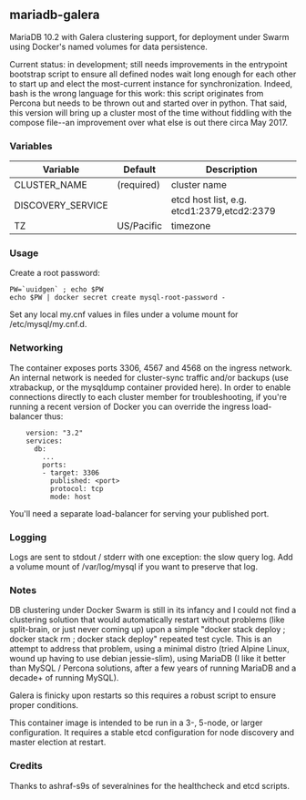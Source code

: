 ## mariadb-galera

MariaDB 10.2 with Galera clustering support, for deployment under Swarm
using Docker's named volumes for data persistence.

Current status: in development; still needs improvements in the
entrypoint bootstrap script to ensure all defined nodes wait long
enough for each other to start up and elect the most-current instance
for synchronization.  Indeed, bash is the wrong language for this
work: this script originates from Percona but needs to be thrown out
and started over in python. That said, this version will bring up a
cluster most of the time without fiddling with the compose file--an
improvement over what else is out there circa May 2017.

### Variables

| Variable | Default | Description |
| -------- | ------- | ----------- |
| CLUSTER_NAME | (required) | cluster name |
| DISCOVERY_SERVICE | | etcd host list, e.g. etcd1:2379,etcd2:2379 |
| TZ | US/Pacific | timezone |

### Usage

Create a root password:
~~~
PW=`uuidgen` ; echo $PW
echo $PW | docker secret create mysql-root-password -
~~~
Set any local my.cnf values in files under a volume mount for
/etc/mysql/my.cnf.d.

### Networking

The container exposes ports 3306, 4567 and 4568 on the ingress network. An
internal network is needed for cluster-sync traffic and/or backups (use
xtrabackup, or the mysqldump container provided here). In order to enable
connections directly to each cluster member for troubleshooting, if you're
running a recent version of Docker you can override the ingress
load-balancer thus:

~~~
    version: "3.2"
    services:
      db:
        ...
        ports:
        - target: 3306
          published: <port>
          protocol: tcp
          mode: host
~~~
You'll need a separate load-balancer for serving your published port.

### Logging

Logs are sent to stdout / stderr with one exception: the slow query
log. Add a volume mount of /var/log/mysql if you want to preserve
that log.

### Notes
DB clustering under Docker Swarm is still in its infancy and I could
not find a clustering solution that would automatically restart
without problems (like split-brain, or just never coming up) upon a
simple "docker stack deploy ; docker stack rm ; docker stack deploy"
repeated test cycle. This is an attempt to address that problem, using
a minimal distro (tried Alpine Linux, wound up having to use debian
jessie-slim), using MariaDB (I like it better than MySQL / Percona
solutions, after a few years of running MariaDB and a decade+ of
running MySQL).

Galera is finicky upon restarts so this requires a robust script to ensure
proper conditions.

This container image is intended to be run in a 3-, 5-node, or larger configuration.
It requires a stable etcd configuration for node discovery and master election at
restart.

### Credits

Thanks to ashraf-s9s of severalnines for the healthcheck and etcd scripts.
